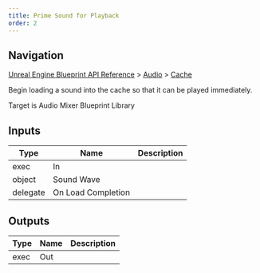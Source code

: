 ```yaml
---
title: Prime Sound for Playback
order: 2
---
```

## Navigation

[Unreal Engine Blueprint API Reference](https://dev.epicgames.com/documentation/en-us/unreal-engine/BlueprintAPI) > [Audio](https://dev.epicgames.com/documentation/en-us/unreal-engine/BlueprintAPI/Audio) > [Cache](https://dev.epicgames.com/documentation/en-us/unreal-engine/BlueprintAPI/Audio/Cache)

Begin loading a sound into the cache so that it can be played immediately.

Target is Audio Mixer Blueprint Library

## Inputs

| Type | Name | Description |
| --- | --- | --- |
| exec | In |  |
| object | Sound Wave |  |
| delegate | On Load Completion |  |

## Outputs

| Type | Name | Description |
| --- | --- | --- |
| exec | Out |  |
